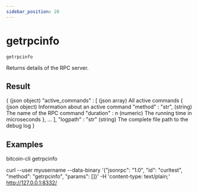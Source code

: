 ```yaml
---
sidebar_position: 28
---
```

# getrpcinfo

`getrpcinfo`

Returns details of the RPC server.

## Result

{                          (json object)
  "active_commands" : [    (json array) All active commands
    {                      (json object) Information about an active command
      "method" : "str",    (string) The name of the RPC command
      "duration" : n       (numeric) The running time in microseconds
    },
    ...
  ],
  "logpath" : "str"        (string) The complete file path to the debug log
}

## Examples

bitcoin-cli getrpcinfo

curl --user myusername --data-binary '{"jsonrpc": "1.0", "id": "curltest", "method": "getrpcinfo", "params": []}' -H 'content-type: text/plain;' http://127.0.0.1:8332/